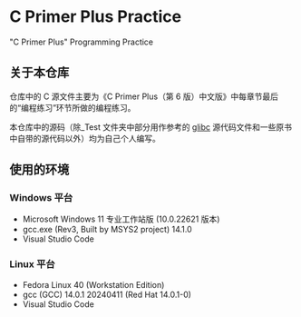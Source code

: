# C Primer Plus Practice

"C Primer Plus" Programming Practice

## 关于本仓库

仓库中的 C 源文件主要为《C Primer Plus（第 6 版）中文版》中每章节最后的“编程练习”环节所做的编程练习。

本仓库中的源码（除\_Test 文件夹中部分用作参考的 [glibc](https://elixir.bootlin.com/glibc/latest/source) 源代码文件和一些原书中自带的源代码以外）均为自己个人编写。

## 使用的环境

### Windows 平台

- Microsoft Windows 11 专业工作站版 (10.0.22621 版本)
- gcc.exe (Rev3, Built by MSYS2 project) 14.1.0
- Visual Studio Code

### Linux 平台

- Fedora Linux 40 (Workstation Edition)
- gcc (GCC) 14.0.1 20240411 (Red Hat 14.0.1-0)
- Visual Studio Code
